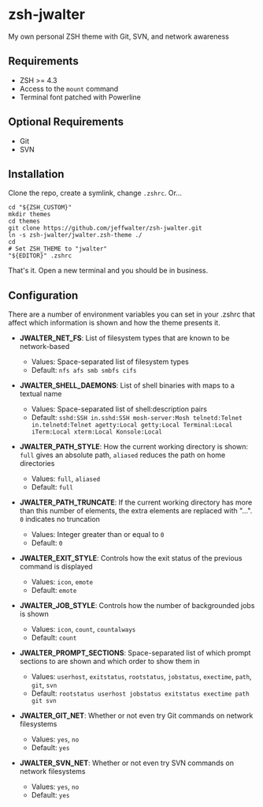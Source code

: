 zsh-jwalter
===========
My own personal ZSH theme with Git, SVN, and network awareness

Requirements
------------
* ZSH >= 4.3
* Access to the `mount` command
* Terminal font patched with Powerline

Optional Requirements
---------------------
* Git
* SVN

Installation
------------
Clone the repo, create a symlink, change `.zshrc`. Or...

    cd "${ZSH_CUSTOM}"
    mkdir themes
    cd themes
    git clone https://github.com/jeffwalter/zsh-jwalter.git
    ln -s zsh-jwalter/jwalter.zsh-theme ./
    cd
    # Set ZSH_THEME to "jwalter"
    "${EDITOR}" .zshrc

That's it. Open a new terminal and you should be in business.

Configuration
-------------
There are a number of environment variables you can set in your .zshrc that
affect which information is shown and how the theme presents it.

* **JWALTER_NET_FS**: List of filesystem types that are known to be network-based
    * Values: Space-separated list of filesystem types
    * Default: `nfs afs smb smbfs cifs`

* **JWALTER_SHELL_DAEMONS**: List of shell binaries with maps to a textual name
    * Values: Space-separated list of shell:description pairs
    * Default: `sshd:SSH in.sshd:SSH mosh-server:Mosh telnetd:Telnet in.telnetd:Telnet agetty:Local getty:Local Terminal:Local iTerm:Local xterm:Local Konsole:Local`

* **JWALTER_PATH_STYLE**: How the current working directory is shown: `full`
    gives an absolute path, `aliased` reduces the path on home directories
    * Values: `full`, `aliased`
    * Default: `full`

* **JWALTER_PATH_TRUNCATE**: If the current working directory has more than
    this number of elements, the extra elements are replaced with "...". `0`
    indicates no truncation
    * Values: Integer greater than or equal to `0`
    * Default: `0`

* **JWALTER_EXIT_STYLE**: Controls how the exit status of the previous command
    is displayed
    * Values: `icon`, `emote`
    * Default: `emote`

* **JWALTER_JOB_STYLE**: Controls how the number of backgrounded jobs is shown
    * Values: `icon`, `count`, `countalways`
    * Default: `count`

* **JWALTER_PROMPT_SECTIONS**: Space-separated list of which prompt sections to
    are shown and which order to show them in
    * Values: `userhost`, `exitstatus`, `rootstatus`, `jobstatus`, `exectime`, `path`, `git`, `svn`
    * Default: `rootstatus userhost jobstatus exitstatus exectime path git svn`

* **JWALTER_GIT_NET**: Whether or not even try Git commands on network filesystems
    * Values: `yes`, `no`
    * Default: `yes`

* **JWALTER_SVN_NET**: Whether or not even try SVN commands on network filesystems
    * Values: `yes`, `no`
    * Default: `yes`
